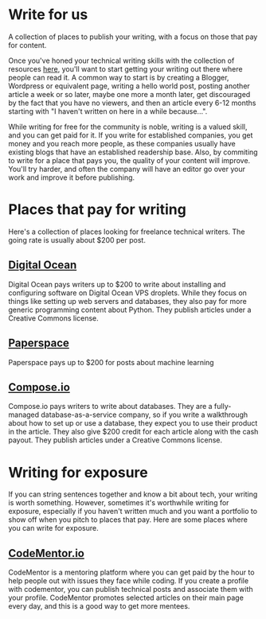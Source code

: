 # Write for us

A collection of places to publish your writing, with a focus on those that pay for content.

Once you've honed your technical writing skills with the collection of resources [here](../resources.md), you'll want to start getting your writing out there where people can read it. A common way to start is by creating a Blogger, Wordpress or equivalent page, writing a hello world post, posting another article a week or so later, maybe one more a month later, get discouraged by the fact that you have no viewers, and then an article every 6-12 months starting with "I haven't written on here in a while because...".

While writing for free for the community is noble, writing is a valued skill, and you can get paid for it. If you write for established companies, you get money and you reach more people, as these companies usually have existing blogs that have an established readership base. Also, by commiting to write for a place that pays you, the quality of your content will improve. You'll try harder, and often the company will have an editor go over your work and improve it before publishing.

# Places that pay for writing
Here's a collection of places looking for freelance technical writers. The going rate is usually about $200 per post.

## [Digital Ocean](https://www.digitalocean.com/community/get-paid-to-write)
Digital Ocean pays writers up to $200 to write about installing and configuring software on Digital Ocean VPS droplets. While they focus on things like setting up web servers and databases, they also pay for more generic programming content about Python. They publish articles under a Creative Commons license.

## [Paperspace](https://blog.paperspace.com/write-for-paperspace/)
Paperspace pays up to $200 for posts about machine learning

## [Compose.io](https://www.compose.com/articles/write-stuff-compose-articles/) 
Compose.io pays writers to write about databases. They are a fully-managed database-as-a-service company, so if you write a walkthrough about how to set up or use a database, they expect you to use their product in the article. They also give $200 credit for each article along with the cash payout. They publish articles under a Creative Commons license.

# Writing for exposure

If you can string sentences together and know a bit about tech, your writing is worth something. However, sometimes it's worthwhile writing for exposure, especially if you haven't written much and you want a portfolio to show off when you pitch to places that pay. Here are some places where you can write for exposure.

## [CodeMentor.io](https://www.codementor.io/)
CodeMentor is a mentoring platform where you can get paid by the hour to help people out with issues they face while coding. If you create a profile with codementor, you can publish technical posts and associate them with your profile. CodeMentor promotes selected articles on their main page every day, and this is a good way to get more mentees. 

